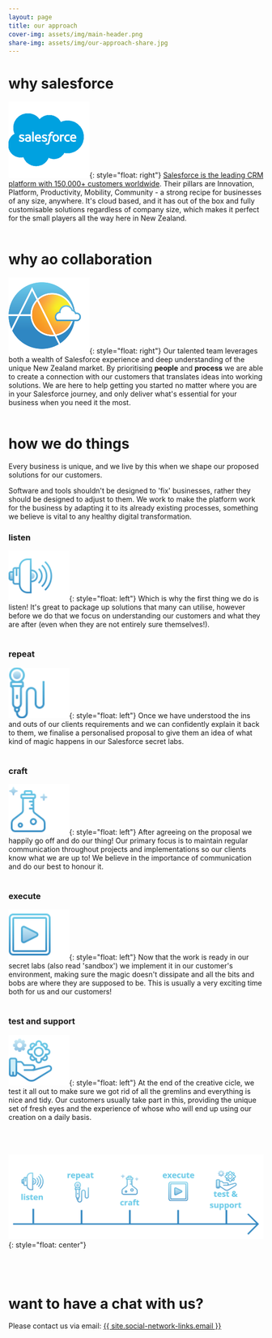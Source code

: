 ```yaml
---
layout: page
title: our approach
cover-img: assets/img/main-header.png
share-img: assets/img/our-approach-share.jpg
---
```


# why salesforce
![salesforce logo](assets/img/salesforce-logo.png){: style="float: right"}
[Salesforce is the leading CRM platform with 150,000+ customers worldwide](https://aocollab.tech/2020-11-28-what-is-crm-why-salesforce/). Their pillars are Innovation, Platform, Productivity, Mobility, Community - a strong recipe for businesses of any size, anywhere. It's cloud based, and it has out of the box and fully customisable solutions regardless of company size, which makes it perfect for the small players all the way here in New Zealand.
<br/><br/>

# why ao collaboration
![Ao Collab logo](assets/img/aocollab-logo.png){: style="float: right"}
Our talented team leverages both a wealth of Salesforce experience and deep understanding of the unique New Zealand market. By prioritising **people** and **process** we are able to create a connection with our customers that translates ideas into working solutions. We are here to help getting you started no matter where you are in your Salesforce journey, and only deliver what's essential for your business when you need it the most.
<br/><br/>

# how we do things
Every business is unique, and we live by this when we shape our proposed solutions for our customers.

Software and tools shouldn't be designed to 'fix' businesses, rather they should be designed to adjust to them. We work to make the platform work for the business by adapting it to its already existing processes, something we believe is vital to any healthy digital transformation.

### listen
![listen](assets/icons/listen.png){: style="float: left"}
Which is why the first thing we do is listen! It's great to package up solutions that many can utilise, however before we do that we focus on understanding our customers and what they are after (even when they are not entirely sure themselves!).
<br/><br/>

### repeat
![repeat](assets/icons/repeat.png){: style="float: left"}
Once we have understood the ins and outs of our clients requirements and we can confidently explain it back to them, we finalise a personalised proposal to give them an idea of what kind of magic happens in our Salesforce secret labs.
<br/><br/>

### craft
![craft](assets/icons/craft.png){: style="float: left"}
After agreeing on the proposal we happily go off and do our thing! Our primary focus is to maintain regular communication throughout projects and implementations so our clients know what we are up to! We believe in the importance of communication and do our best to honour it.
<br/><br/>

### execute
![execute](assets/icons/execute.png){: style="float: left"}
Now that the work is ready in our secret labs (also read 'sandbox') we implement it in our customer's environment, making sure the magic doesn't dissipate and all the bits and bobs are where they are supposed to be. This is usually a very exciting time both for us and our customers!
<br/><br/>

### test and support
![test and support](assets/icons/support.png){: style="float: left"}
At the end of the creative cicle, we test it all out to make sure we got rid of all the gremlins and everything is nice and tidy. Our customers usually take part in this, providing the unique set of fresh eyes and the experience of whose who will end up using our creation on a daily basis.
<br/><br/>
<br/><br/>

![Ao Collab logo](assets/img/oura-approach-graphic.png){: style="float: center"}
<br/><br/>
<br/><br/>

# want to have a chat with us?
Please contact us via email: <a href="mailto:{{ site.social-network-links.email }}">{{ site.social-network-links.email }}</a>
<br/><br/>
